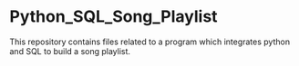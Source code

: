 # Python_SQL_Song_Playlist
This repository contains files related to a program which integrates python and SQL to build a song playlist.
